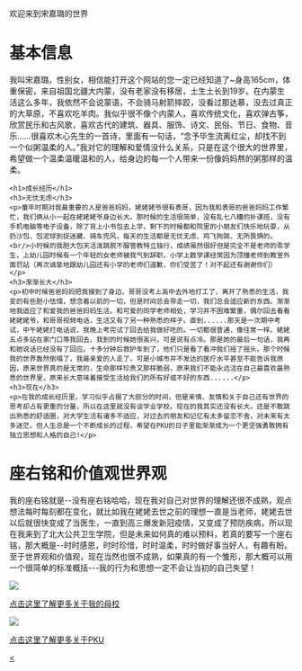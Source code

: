 <html>
  <head>欢迎来到宋嘉璐的世界</head>
  <body>
    <h1>基本信息</h1>
    <p>我叫宋嘉璐，性别女，相信能打开这个网站的您一定已经知道了~身高165cm，体重保密，来自祖国北疆大内蒙，没有老家没有移居，土生土长到19岁。在内蒙生活这么多年，我依然不会说蒙语，不会骑马射箭摔跤，没看过那达慕，没去过真正的大草原，不喜欢吃羊肉。我似乎很不像个内蒙人，喜欢传统文化，喜欢弹古筝，欣赏民乐和古风歌，喜欢古代的建筑、器具、服饰、诗文、民俗、节日、食物、音乐......很喜欢木心先生的一首诗，里面有一句话，“念予毕生流离红尘，却找不到一个似粥温柔的人。”我对它的理解和爱情没什么关系，只是在这个很大的世界里，希望做一个温柔温暖温和的人，给身边的每一个人带来一份像妈妈熬的粥那样的温柔。</p>
    
    
    <h1>成长经历</h1>
    <h3>无忧无虑</h3>
    <p>童年时期对我最重要的人是爸爸妈妈，姥姥姥爷很有表哥，因为我和表哥的爸爸妈妈工作繁忙，我们俩从小一起在姥姥姥爷身边长大。那时候的生活很简单，没有乱七八糟的补课班，没有手机电脑等电子设备，除了背上小书包去上学，剩下的时候都和院里的小朋友们快乐地玩耍，从扔沙包、包泥球到捉迷藏、骑车兜风，每天的生活都是无忧无虑、鸡飞狗跳、无所畏惧的。<br/>小时候的我胆大包天活泼跳脱不服管教特立独行，成绩虽然很好但是完全不是老师的乖学生，上幼儿园时候有一个年轻的女老师被我气到辞职，小学上数学课经常因为顶撞老师到教室外面罚站（再次诚挚地跟幼儿园还有小学的老师们道歉，你们受苦了！对不起还有谢谢你们）</p>
    <h3>渐渐长大</h3>
    <p>初中时候爸爸妈妈把我接到了身边，哥哥没考上高中去外地打工了，离开了熟悉的生活，我变的有些胆小怯懦，想念着以前的一切，但是时间总会带走一切，我们总会适应新的东西。渐渐地我适应了和爱我的爸爸妈妈生活，和可爱的同学老师相处，学习并不困难繁重，偶尔回去看看姥姥姥爷，和哥哥视频电话，生活又有了另一种熟悉的样子。直到......那天是一次期中考试，中午姥姥打电话说，我晚上考完试了回去给我做好吃的。一切都很普通，像往常一样。姥姥五点多站在家门口等我回去，我到的时候她很高兴，可是说有点冷。那是她的最后一句话，我再和她说话已经没有了回应。十多分钟后救护车到了，他们只是看了看冲我们摇了摇头。那个时候我的世界轰然倒塌了，我最亲爱的人走了，可是小城市并不发达的医疗水平甚至不能告诉我原因，原来世界真的是无常的，生命那样珍贵又那样脆弱，原来我们不能永远活在自己最喜欢最熟悉的世界里，原来长大意味着接受生活给我们的所有好或不好的东西......</p>
    <h3>现在</h3>
    <p>在我的成长经历里，学习似乎占据了大部分的时间，但是亲情、友情和关于自己还有世界的思考却占有更重的分量，所以在这里就没有谈学业学校。现在的我其实还没有长大，还是不敢跳出熟悉的舒适圈，对大学生活有诸多不适应，对过去的朋友和记忆有太多留恋不舍，对未来有太多迷茫。但人生总是一个不断成长的过程，希望在PKU的日子里能渐渐成为一个更坚强勇敢拥有独立思想和人格的自己!</p>
    
  <h1>座右铭和价值观世界观</h1>
  <p>我的座右铭就是--没有座右铭哈哈，现在我对自己对世界的理解还很不成熟，观点想法每时每刻都在变化，就比如我在姥姥去世之前的理想一直是当老师，姥姥去世以后就很快变成了当医生，一直到高三爆发新冠疫情，又变成了预防疾病，所以现在我来到了北大公共卫生学院，但是未来如何真的难以预料，若真的要写一个座右铭，那大概是--时时感恩，时时珍惜，时时温柔，时时做好事当好人，有趣有盼。至于世界观和价值观，现在当然也很不成熟，如果真的有一个雏形，那大概可以用一个很简单的标准概括---我的行为和思想一定不会让当初的自己失望！</p>
  <img src="https://bkimg.cdn.bcebos.com/pic/0b55b319ebc4b745646a4883c3fc1e178b8215ac?x-bce-process=image/resize,m_lfit,w_268,limit_1/format,f_jpg">
 <a href="https://baike.baidu.com/item/%E5%8C%85%E5%A4%B4%E5%B8%82%E7%AC%AC%E4%B9%9D%E4%B8%AD%E5%AD%A6/7663420?fr=aladdin">
  <p>点击这里了解更多关于我的母校</p>
 
 
 
 
 <img src="https://bkimg.cdn.bcebos.com/pic/5ab5c9ea15ce36d3d53991f823ba2d87e950342a1be8?x-bce-process=image/resize,m_lfit,w_268,limit_1/format,f_jpg">
 <a href="https://www.pku.edu.cn/"><p>点击这里了解更多关于PKU</p>
  
  
  
  
  
  <
